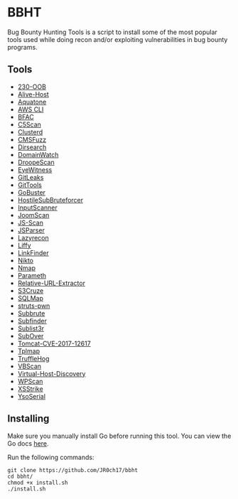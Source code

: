 # BBHT

Bug Bounty Hunting Tools is a script to install some of the most popular tools used while doing recon and/or exploiting vulnerabilities in bug bounty programs.
 
## Tools

- [230-OOB](https://github.com/sxcurity/230-OOB)
- [Alive-Host](https://github.com/sxcurity/alive-host)
- [Aquatone](https://github.com/michenriksen/aquatone)
- [AWS CLI](https://aws.amazon.com/cli/)
- [BFAC](https://github.com/mazen160/bfac)
- [C5Scan](https://github.com/auraltension/c5scan)
- [Clusterd](https://github.com/hatRiot/clusterd)
- [CMSFuzz](https://github.com/nahamsec/CMSFuzz)
- [Dirsearch](https://github.com/maurosoria/dirsearch)
- [DomainWatch](https://github.com/ebelties/DomainWatch)
- [DroopeScan](https://github.com/droope/droopescan)
- [EyeWitness](https://github.com/ChrisTruncer/EyeWitness)
- [GitLeaks](https://github.com/zricethezav/gitleaks)
- [GitTools](https://github.com/internetwache/GitTools)
- [GoBuster](https://github.com/OJ/gobuster)
- [HostileSubBruteforcer](https://github.com/nahamsec/HostileSubBruteforcer)
- [InputScanner](https://github.com/zseano/InputScanner)
- [JoomScan](https://github.com/rezasp/joomscan)
- [JS-Scan](https://github.com/zseano/JS-Scan)
- [JSParser](https://github.com/nahamsec/JSParser)
- [Lazyrecon](https://github.com/JR0ch17/lazyrecon)
- [Liffy](https://github.com/hvqzao/liffy)
- [LinkFinder](https://github.com/GerbenJavado/LinkFinder)
- [Nikto](https://cirt.net/nikto)
- [Nmap](https://nmap.org)
- [Parameth](https://github.com/maK-/parameth)
- [Relative-URL-Extractor](https://github.com/jobertabma/relative-url-extractor)
- [S3Cruze](https://github.com/JR0ch17/S3Cruze)
- [SQLMap](https://github.com/sqlmapproject/sqlmap)
- [struts-pwn](https://github.com/mazen160/struts-pwn)
- [Subbrute](https://github.com/TheRook/subbrute)
- [Subfinder](https://github.com/Ice3man543/subfinder)
- [Sublist3r](https://github.com/aboul3la/Sublist3r)
- [SubOver](https://github.com/Ice3man543/SubOver)
- [Tomcat-CVE-2017-12617](https://github.com/cyberheartmi9/CVE-2017-12617)
- [Tplmap](https://github.com/epinna/tplmap)
- [TruffleHog](https://github.com/dxa4481/truffleHog)
- [VBScan](https://github.com/rezasp/vbscan)
- [Virtual-Host-Discovery](https://github.com/jobertabma/virtual-host-discovery)
- [WPScan](https://github.com/wpscanteam/wpscan)
- [XSStrike](https://github.com/UltimateHackers/XSStrike)
- [YsoSerial](https://github.com/frohoff/ysoserial)


## Installing
Make sure you manually install Go before running this tool. You can view the Go docs [here](https://golang.org/doc/install).

Run the following commands:
```
git clone https://github.com/JR0ch17/bbht
cd bbht/
chmod +x install.sh
./install.sh
```
